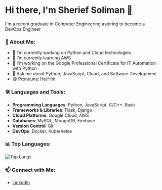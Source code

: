 # Hi there, I'm Sherief Soliman 👋

I'm a recent graduate in Computer Engineering aspiring to become a DevOps Engineer

### 🚀 About Me:
- 🔭 I’m currently working on Python and Cloud technologies
- 🌱 I’m currently learning AWS
- 👯 I'm working on the Google Professional Certificate for IT Automation with Python
- 💬 Ask me about Python, JavaScript, Cloud, and Software Development
- 😄 Pronouns: He/Him

### 🛠️ Languages and Tools:
- **Programming Languages**: Python, JavaScript, C/C++. Bash
- **Frameworks & Libraries**: Flask, Django
- **Cloud Platforms**: Google Cloud, AWS
- **Databases**: MySQL, MongoDB, Firebase
- **Version Control**: Git
- **DevOps**: Docker, Kubernetes



### 📊 Top Languages:
![Top Langs](https://github-readme-stats.vercel.app/api/top-langs/?username=SheriefSoliman&layout=compact&theme=radical)

### 📫 Connect with Me:
- [LinkedIn](www.linkedin.com/in/sherief-soliman-2a6851209)
